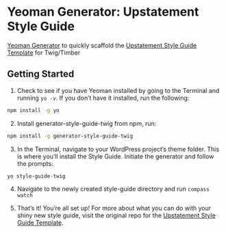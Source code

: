 Yeoman Generator: Upstatement Style Guide
==========================

[Yeoman Generator](http://yeoman.io) to quickly scaffold the [Upstatement Style Guide Template](https://github.com/Upstatement/style-guide-twig) for Twig/Timber

## Getting Started

1. Check to see if you have Yeoman installed by going to the Terminal and running `yo -v`. If you don’t have it installed, run the following:
```bash
npm install -g yo
```

2. Install generator-style-guide-twig from npm, run:
```bash
npm install -g generator-style-guide-twig
```

3. In the Terminal, navigate to your WordPress project’s theme folder. This is where you’ll install the Style Guide. Initiate the generator and follow the prompts:
```bash
yo style-guide-twig
```

4. Navigate to the newly created style-guide directory and run `compass watch`

5. That’s it! You’re all set up! For more about what you can do with your shiny new style guide, visit the original repo for the  [Upstatement Style Guide Template](https://github.com/Upstatement/style-guide-twig).